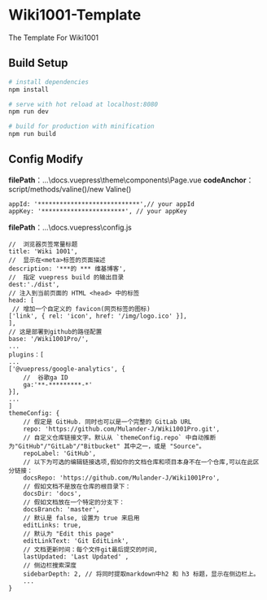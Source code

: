 # Wiki1001-Template
The Template For Wiki1001

## Build Setup  ##
```bash
# install dependencies
npm install

# serve with hot reload at localhost:8080
npm run dev

# build for production with minification
npm run build
```
##  Config Modify   ##
**filePath**：...\docs\.vuepress\theme\components\Page.vue
**codeAnchor**：script/methods/valine()/new Valine()
```vue
appId: '****************************',// your appId
appKey: '***********************', // your appKey
```
**filePath**：...\docs\.vuepress\config.js
```vue
//	浏览器页签常量标题
title: 'Wiki 1001',
//	显示在<meta>标签的页面描述
description: '***的 *** 维基博客',
//  指定 vuepress build 的输出目录
dest:'./dist',
// 注入到当前页面的 HTML <head> 中的标签
head: [
 // 增加一个自定义的 favicon(网页标签的图标)
['link', { rel: 'icon', href: '/img/logo.ico' }],
],
// 这是部署到github的路径配置
base: '/Wiki1001Pro/', 
...
plugins：[
...
['@vuepress/google-analytics', {
	//  谷歌ga ID
	ga:'**-*********-*'
}],
...
]
themeConfig: {
	// 假定是 GitHub. 同时也可以是一个完整的 GitLab URL
	repo: 'https://github.com/Mulander-J/Wiki1001Pro.git',
	// 自定义仓库链接文字。默认从 `themeConfig.repo` 中自动推断为"GitHub"/"GitLab"/"Bitbucket" 其中之一，或是 "Source"。
	repoLabel: 'GitHub',
	// 以下为可选的编辑链接选项,假如你的文档仓库和项目本身不在一个仓库,可以在此区分链接：
	docsRepo: 'https://github.com/Mulander-J/Wiki1001Pro',
	// 假如文档不是放在仓库的根目录下：
	docsDir: 'docs',
	// 假如文档放在一个特定的分支下：
	docsBranch: 'master',
	// 默认是 false, 设置为 true 来启用
	editLinks: true,
	// 默认为 "Edit this page"
	editLinkText: 'Git EditLink',
	// 文档更新时间：每个文件git最后提交的时间,
	lastUpdated: 'Last Updated' ,
	// 侧边栏搜索深度
	sidebarDepth: 2, // 将同时提取markdown中h2 和 h3 标题，显示在侧边栏上。
	...
}
```


